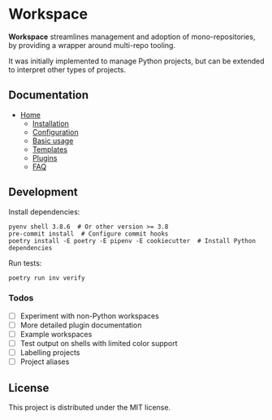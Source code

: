 # Workspace

**Workspace** streamlines management and adoption of mono-repositories, by providing a wrapper around multi-repo tooling.

It was initially implemented to manage Python projects, but can be extended to interpret other types of projects.

## Documentation

- [Home](https://jacksmith15.github.io/workspace-cli/)
    + [Installation](https://jacksmith15.github.io/workspace-cli/installation/)
    + [Configuration](https://jacksmith15.github.io/workspace-cli/configuration/)
    + [Basic usage](https://jacksmith15.github.io/workspace-cli/basic-usage/)
    + [Templates](https://jacksmith15.github.io/workspace-cli/templates/)
    + [Plugins](https://jacksmith15.github.io/workspace-cli/plugins/)
    + [FAQ](https://jacksmith15.github.io/workspace-cli/faq/)


## Development

Install dependencies:

```shell
pyenv shell 3.8.6  # Or other version >= 3.8
pre-commit install  # Configure commit hooks
poetry install -E poetry -E pipenv -E cookiecutter  # Install Python dependencies
```

Run tests:

```shell
poetry run inv verify
```

### Todos

- [ ] Experiment with non-Python workspaces
- [ ] More detailed plugin documentation
- [ ] Example workspaces
- [ ] Test output on shells with limited color support
- [ ] Labelling projects
- [ ] Project aliases

## License

This project is distributed under the MIT license.
